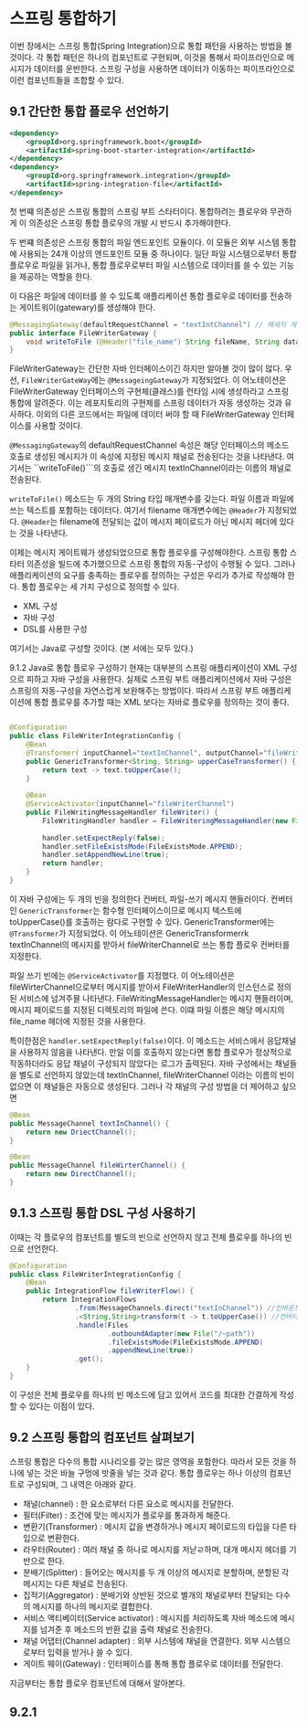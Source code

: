 # 스프링 통합하기

이번 장에서는 스프링 통합(Spring Integration)으로 통합 패턴을 사용하는 방법을 볼 것이다. 각 통합 패턴은 하나의 컴포넌트로 구현되며,
이것을 통해서 파이프라인으로 메시지가 데이터를 운반한다. 스프링 구성을 사용하면 데이터가 이동하는 파이프라인으로 이런 컴포넌트들을 조합할 수 있다.


## 9.1 간단한 통합 플로우 선언하기
```xml
<dependency>
    <groupId>org.springframework.boot</groupId>
    <artifactId>spring-boot-starter-integration</artifactId>
</dependency>
<dependency>
    <groupId>org.springframework.integration</groupId>
    <artifactId>spring-integration-file</artifactId>
</dependency>
```

첫 번쨰 의존성은 스프링 통합의 스프링 부트 스타터이다. 통합하려는 플로우와 무관하게 이 의존성은 스프링 통합 플로우의 개발 시 반드시 추가해야한다. 

두 번쨰 의존성은 스프링 통합의 파일 엔드포인트 모듈이다. 이 모듈은 외부 시스템 통합에 사용되는 24개 이상의 엔드포인트 모듈 중 하나이다. 일단 파일 시스템으로부터
통합 플로우로 파일을 읽거나, 통합 플로우로부터 파일 시스템으로 데이터를 쓸 수 있는 기능을 제공하는 역할을 한다.

이 다음은 파일에 데이터를 쓸 수 있도록 애플리케이션 통합 플로우로 데이터를 전송하는 게이트워이(gatewary)를 생성해야 한다.


```java
@MessagingGateway(defaultRequestChannel = "textIntChannel") // 메세지 게이트웨이를 선언한다.
public interface FileWriterGateway {
    void writeToFile (@Header("file_name") String fileName, String data);
}
```

FileWriterGateway는 간단한 자바 인터페이스이긴 하지만 알아볼 것이 많이 많다. 우선, ```FileWriterGateWay```에는 ```@MessageingGateway```가 지정되었다.
이 어노테이션은 FileWriterGateway 인터페이스의 구현체(클래스)를 런타임 시에 생성하라고 스프링 통합에 알려준다. 이는 레포지토리의 구현체를 스프링 데이터가 자동
생성하는 것과 유사하다. 이외의 다른 코드에서는 파일에 데이터 써야 할 때 FileWriterGateway 인터페이스를 사용할 것이다.

```@MessagingGateway```의 defaultRequestChannel 속성은 해당 인터페이스의 메소드 호출로 생성된 메시지가 이 속성에 지정된 메시지 채널로 전송된다는 것을
나타낸다. 여기서는 ``writeToFile()```의 호출로 생긴 메시지 textInChannel이라는 이름의 채널로 전송된다.

```writeToFile()``` 메소드는 두 개의 String 타입 매개변수를 갖는다. 파일 이름과 파일에 쓰는 텍스트를 포함하는 데이터다. 여기서 filename 매개변수에는 
```@Header```가 지정되었다. ```@Header```는 filename에 전달되는 값이 메시지 페이로드가 아닌 메시지 헤더에 있다는 것을 나타낸다.

이제는 메시지 게이트웨가 생성되었으므로 통합 플로우를 구성해야한다. 스프링 통합 스타터 의존성을 빌드에 추가했으므로 스프링 통합의 자동-구성이 수행될 수 있다.
그러나 애플리케이션의 요구를 충족하는 플로우를 정의하는 구성은 우리가 추가로 작성해야 한다. 통합 플로우는 세 가지 구성으로 정의할 수 있다.

- XML 구성
- 자바 구성
- DSL를 사용한 구성 

여기서는 Java로 구성할 것이다. (본 서에는 모두 있다.)

9.1.2 Java로 통합 플로우 구성하기 
현재는 대부분의 스프링 애플리케이션이 XML 구성으르 피하고 자바 구성을 사용한다. 실제로 스프링 부트 애플리케이션에서 자바 구성은 스프링의 자동-구성을 자연스럽게 보완해주는
방법이다. 따라서 스프링 부트 애플리케이션에 통합 플로우를 추가할 때는 XML 보다는 자바로 플로우를 정의하는 것이 좋다.

```java

@Configuration
public class FileWriterIntegrationConfig {
    @Bean
    @Transformer( inputChannel="textInChannel", outputChannel="fileWriterChannel")
    public GenericTransformer<String, String> upperCaseTransformer() {
        return text -> text.toUpperCase();
    }
    
    @Bean
    @ServiceActivator(inputChannel="fileWriterChannel")
    public FileWritingMessageHandler fileWriter() {
        FileWritingHandler handler = FileWriteringMessageHandler(new File('path'));
        
        handler.setExpectReply(false);
        handler.setFileExistsMode(FileExistsMode.APPEND);
        handler.setAppendNewLine(true);
        return handler;
    }
}

```

이 자바 구성에는 두 개의 빈을 정의한다 컨버터, 파일-쓰기 메시지 핸들러이다. 컨버터인 ```GenericTransformer```는 함수형 인터페이스이므로 메시지 텍스트에
toUpperCase()를 호출하는 람다로 구현할 수 있다. GenericTransformer에는 ```@Transformer```가 지정되었다. 이 어노테이션은 GenericTransformerrk
textInChannel의 메시지를 받아서 fileWriterChannel로 쓰는 통합 플로우 컨버터를 지정한다.

파일 쓰기 빈에는 ```@ServiceActivator```를 지정했다. 이 어노테이션은 fileWirterChannel으로부터 메시지를 받아서 FileWriterHandler의 인스턴스로
정의된 서비스에 넘겨주믈 나타낸다. FileWritingMessageHandler는 메시지 핸들러이며, 메시지 페이로드를 지정된 디렉토리의 파일에 쓴다. 이떄 파일 이름은 해당 
메시지의 file_name 헤더에 지정된 것을 사용한다. 

특이한점은 ```handler.setExpectReply(false)```이다. 이 메소드는 서비스에서 응답채널을 사용하지 않음을 나타낸다. 만일 이를 호출하지 않는다면 
통합 플로우가 정상적으로 작동하더라도 응답 채널이 구성되지 않았다는 로그가 출력된다. 자바 구성에서는 채널들을 별도로 선언하지 않았는데
textInChannel, fileWriterChannel 이라는 이름의 빈이 없으면 이 채널들은 자동으로 생성된다. 그러나 각 채널의 구성 방법을 더 제어하고 싶으면


```java
@Bean
public MessageChannel textInChannel() {
    return new DriectChannel();
}

@Bean
public MessageChannel fileWirterChannel() {
    return new DirectChannel();    
}
```

## 9.1.3 스프링 통합 DSL 구성 사용하기
이때는 각 플로우의 컴포넌트를 별도의 빈으로 선언하지 않고 전체 플로우를 하나의 빈으로 선언한다. 
```java
@Configuration
public class FileWriterIntegrationConfig {
    @Bean
    public IntegrationFlow fileWriterFlow() {
        return IntegrationFlows
                .from(MessageChannels.direct("textInChannel")) //인바운드
                .<String,String>transform(t -> t.toUpperCase()) //컨버터
                .handle(Files
                        .outboundAdapter(new File("/~path"))
                        .fileExistsMode(FileExistsMode.APPEND)
                        .appendNewLine(true))
                .get();
    }
}
```
이 구성은 전체 플로우를 하나의 빈 메소드에 담고 있어서 코드를 최대한 간결하게 작성할 수 있다는 이점이 있다.


## 9.2 스프링 통합의 컴포넌트 살펴보기
스프링 통합은 다수의 통합 시나리오를 갖는 많은 영역을 포함한다. 따라서 모든 것을 하나에 넣는 것은 바늘 구멍에 밧줄을 넣는 것과 같다.
통합 플로우는 하나 이상의 컴포넌트로 구성되며, 그 내역은 아래와 같다.

- 채널(channel) : 한 요소로부터 다른 요소로 메시지를 전달한다.
- 필터(Filter)  : 조건에 맞는 메시지가 플로우를 통과하게 해준다.
- 변환기(Transformer) : 메시지 값을 변경하거나 메시지 페이로드의 타입을 다른 타입으로 변환한다.
- 라우터(Router) : 여러 채널 중 하나로 메시지를 저낟ㄹ하며, 대개 메시지 헤더를 기반으로 한다.
- 분배기(Splitter) : 들어오는 메시지를 두 개 이상의 메시지로 분할하며, 분할된 각 메시지는 다른 채널로 전송된다.
- 집적기(Aggregator) : 분배기와 상반된 것으로 별개의 채널로부터 전달되는 다수의 메시지를 하나의 메시지로 결합한다.
- 서비스 액티베이터(Service activator) : 메시지를 처리하도록 자바 메소드에 메시지를 넘겨준 후 메소드의 반환 값을 출력 채널로 전송한다.
- 채널 어댑터(Channel adapter) : 외부 시스템에 채널을 연결한다. 외부 시스템으로부터 입력을 받거나 쓸 수 있다.
- 게이트 웨이(Gateway) : 인터페이스를 통해 통합 플로우로 데이터를 전달한다. 

지금부터는 통합 플로우 컴포넌트에 대해서 알아본다.


## 9.2.1
